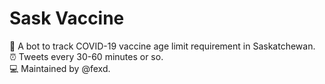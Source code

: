 # Sask Vaccine
🤖 A bot to track COVID-19 vaccine age limit requirement in Saskatchewan.  
⏰ Tweets every 30-60 minutes or so.  
💻 Maintained by @fexd.  
